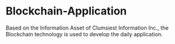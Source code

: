 # Blockchain-Application
Based on the Information Asset of Clumsiest Information Inc., the Blockchain technology is used to develop the daily application.

